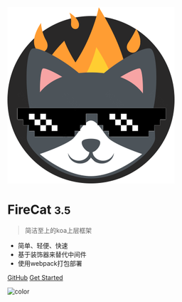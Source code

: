 <!-- _coverpage.md -->

![logo](_media/icon.png ':size=200px')

# FireCat <small>3.5</small>

> 简洁至上的koa上层框架

- 简单、轻便、快速
- 基于装饰器来替代中间件
- 使用webpack打包部署

[GitHub](https://github.com/Jon-Millent/fire-cat)
[Get Started](#开始)

<!-- 背景色 -->

![color](#f0f0f0)